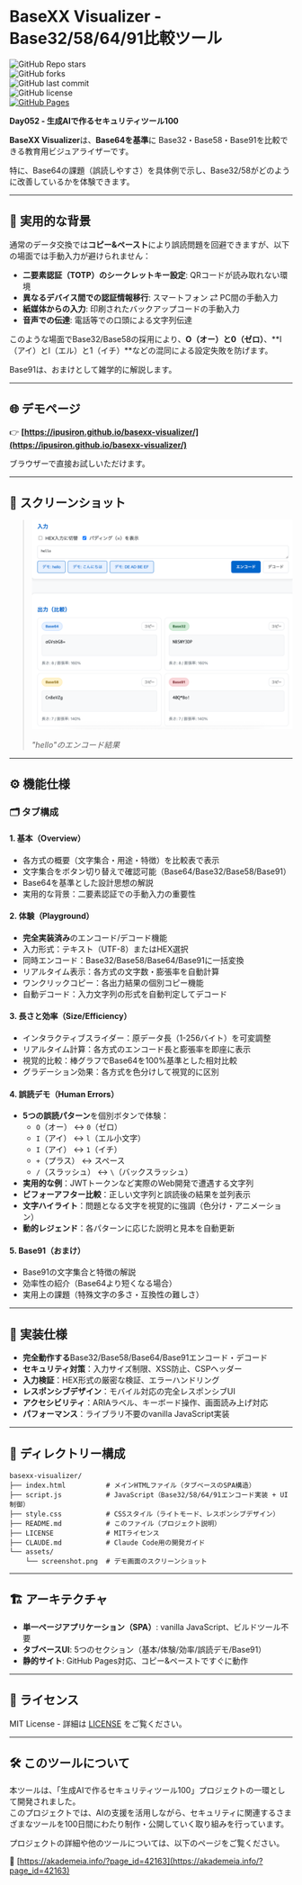 <!--
---
title: BaseXX Visualizer
category: encoding
difficulty: 1
description: Educational tool to compare Base32, Base58, Base64, and Base91 encodings with visual demos.
tags: [base32, base58, base64, base91, encoding, education, visualization]
demo: https://ipusiron.github.io/basexx-visualizer/
---
-->

# BaseXX Visualizer - Base32/58/64/91比較ツール

![GitHub Repo stars](https://img.shields.io/github/stars/ipusiron/basexx-visualizer?style=social)  
![GitHub forks](https://img.shields.io/github/forks/ipusiron/basexx-visualizer?style=social)  
![GitHub last commit](https://img.shields.io/github/last-commit/ipusiron/basexx-visualizer)  
![GitHub license](https://img.shields.io/github/license/ipusiron/basexx-visualizer)  
[![GitHub Pages](https://img.shields.io/badge/demo-GitHub%20Pages-blue?logo=github)](https://ipusiron.github.io/basexx-visualizer/)


**Day052 - 生成AIで作るセキュリティツール100**

**BaseXX Visualizer**は、**Base64を基準**に Base32・Base58・Base91を比較できる教育用ビジュアライザーです。  

特に、Base64の課題（誤読しやすさ）を具体例で示し、Base32/58がどのように改善しているかを体験できます。

---

## 🔑 実用的な背景

通常のデータ交換では**コピー&ペースト**により誤読問題を回避できますが、以下の場面では手動入力が避けられません：

- **二要素認証（TOTP）のシークレットキー設定**: QRコードが読み取れない環境
- **異なるデバイス間での認証情報移行**: スマートフォン ⇄ PC間の手動入力  
- **紙媒体からの入力**: 印刷されたバックアップコードの手動入力
- **音声での伝達**: 電話等での口頭による文字列伝達

このような場面でBase32/Base58の採用により、**O（オー）と0（ゼロ）**、**I（アイ）とl（エル）と1（イチ）**などの混同による設定失敗を防げます。

Base91は、おまけとして雑学的に解説します。

---

## 🌐 デモページ

👉 **[https://ipusiron.github.io/basexx-visualizer/](https://ipusiron.github.io/basexx-visualizer/)**

ブラウザーで直接お試しいただけます。

---

## 📸 スクリーンショット

>!["hello"のエンコード結果](assets/screenshot.png)
>
>*"hello"のエンコード結果*

---

## ⚙️ 機能仕様

### 🗂️ タブ構成

#### 1. 基本（Overview）
- 各方式の概要（文字集合・用途・特徴）を比較表で表示
- 文字集合をボタン切り替えで確認可能（Base64/Base32/Base58/Base91）
- Base64を基準とした設計思想の解説
- 実用的な背景：二要素認証での手動入力の重要性

#### 2. 体験（Playground）
- **完全実装済み**のエンコード/デコード機能
- 入力形式：テキスト（UTF-8）またはHEX選択
- 同時エンコード：Base32/Base58/Base64/Base91に一括変換
- リアルタイム表示：各方式の文字数・膨張率を自動計算
- ワンクリックコピー：各出力結果の個別コピー機能
- 自動デコード：入力文字列の形式を自動判定してデコード

#### 3. 長さと効率（Size/Efficiency）
- インタラクティブスライダー：原データ長（1-256バイト）を可変調整
- リアルタイム計算：各方式のエンコード長と膨張率を即座に表示
- 視覚的比較：棒グラフでBase64を100%基準とした相対比較
- グラデーション効果：各方式を色分けして視覚的に区別

#### 4. 誤読デモ（Human Errors）
- **5つの誤読パターン**を個別ボタンで体験：
  - `O`（オー） ↔ `0`（ゼロ）
  - `I`（アイ） ↔ `l`（エル小文字）  
  - `I`（アイ） ↔ `1`（イチ）
  - `+`（プラス） ↔ スペース
  - `/`（スラッシュ） ↔ `\`（バックスラッシュ）
- **実用的な例**：JWTトークンなど実際のWeb開発で遭遇する文字列
- **ビフォーアフター比較**：正しい文字列と誤読後の結果を並列表示
- **文字ハイライト**：問題となる文字を視覚的に強調（色分け・アニメーション）
- **動的レジェンド**：各パターンに応じた説明と見本を自動更新

#### 5. Base91（おまけ）
- Base91の文字集合と特徴の解説
- 効率性の紹介（Base64より短くなる場合）
- 実用上の課題（特殊文字の多さ・互換性の難しさ）

---

## 📌 実装仕様
- **完全動作する**Base32/Base58/Base64/Base91エンコード・デコード
- **セキュリティ対策**：入力サイズ制限、XSS防止、CSPヘッダー
- **入力検証**：HEX形式の厳密な検証、エラーハンドリング
- **レスポンシブデザイン**：モバイル対応の完全レスポンシブUI
- **アクセシビリティ**：ARIAラベル、キーボード操作、画面読み上げ対応
- **パフォーマンス**：ライブラリ不要のvanilla JavaScript実装

---

## 📁 ディレクトリー構成

```
basexx-visualizer/
├── index.html          # メインHTMLファイル（タブベースのSPA構造）
├── script.js           # JavaScript（Base32/58/64/91エンコード実装 + UI制御）
├── style.css           # CSSスタイル（ライトモード、レスポンシブデザイン）
├── README.md           # このファイル（プロジェクト説明）
├── LICENSE             # MITライセンス
├── CLAUDE.md           # Claude Code用の開発ガイド
└── assets/
    └── screenshot.png  # デモ画面のスクリーンショット
```

---

## 🏗️ アーキテクチャ

- **単一ページアプリケーション（SPA）**: vanilla JavaScript、ビルドツール不要
- **タブベースUI**: 5つのセクション（基本/体験/効率/誤読デモ/Base91）
- **静的サイト**: GitHub Pages対応、コピー&ペーストですぐに動作

---

## 📄 ライセンス

MIT License - 詳細は [LICENSE](LICENSE) をご覧ください。

---

## 🛠 このツールについて

本ツールは、「生成AIで作るセキュリティツール100」プロジェクトの一環として開発されました。  
このプロジェクトでは、AIの支援を活用しながら、セキュリティに関連するさまざまなツールを100日間にわたり制作・公開していく取り組みを行っています。

プロジェクトの詳細や他のツールについては、以下のページをご覧ください。  

🔗 [https://akademeia.info/?page_id=42163](https://akademeia.info/?page_id=42163)
